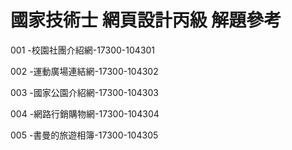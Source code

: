 # 國家技術士 網頁設計丙級 解題參考

 001 -校園社團介紹網-17300-104301
 
 002 -運動廣場連結網-17300-104302
 
 003 -國家公園介紹網-17300-104303
 
 004 -網路行銷購物網-17300-104304
 
 005 -書曼的旅遊相簿-17300-104305
